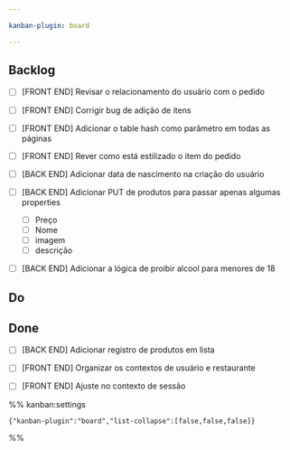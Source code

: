 ```yaml
---

kanban-plugin: board

---
```


## Backlog

- [ ] [FRONT END] Revisar o relacionamento do usuário com o pedido
- [ ] [FRONT END] Corrigir bug de adição de itens
- [ ] [FRONT END] Adicionar o table hash como parâmetro em todas as páginas
- [ ] [FRONT END] Rever como está estilizado o item do pedido
- [ ] [BACK END] Adicionar data de nascimento na criação do usuário
- [ ] [BACK END] Adicionar PUT de produtos para passar apenas algumas properties
	- [ ] Preço
	- [ ] Nome
	- [ ] imagem
	- [ ] descrição
- [ ] [BACK END] Adicionar a lógica de proibir alcool para menores de 18


## Do



## Done

- [ ] [BACK END] Adicionar registro de produtos em lista
- [ ] [FRONT END] Organizar os contextos de usuário e restaurante
- [ ] [FRONT END] Ajuste no contexto de sessão




%% kanban:settings
```
{"kanban-plugin":"board","list-collapse":[false,false,false]}
```
%%